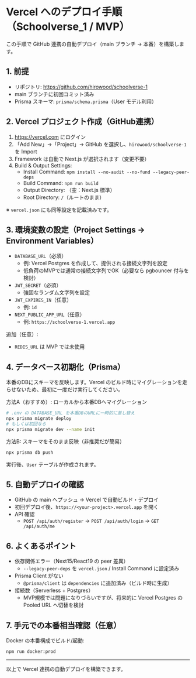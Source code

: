 # Vercel へのデプロイ手順（Schoolverse_1 / MVP）

この手順で GitHub 連携の自動デプロイ（main ブランチ → 本番）を構築します。

## 1. 前提
- リポジトリ: https://github.com/hirowood/schoolverse-1
- main ブランチに初回コミット済み
- Prisma スキーマ: `prisma/schema.prisma`（User モデル利用）

## 2. Vercel プロジェクト作成（GitHub連携）
1. https://vercel.com にログイン
2. 「Add New」→「Project」→ GitHub を選択し、`hirowood/schoolverse-1` を Import
3. Framework は自動で Next.js が選択されます（変更不要）
4. Build & Output Settings:
   - Install Command: `npm install --no-audit --no-fund --legacy-peer-deps`
   - Build Command: `npm run build`
   - Output Directory: （空：Next.js 標準）
   - Root Directory: `/`（ルートのまま）

※ `vercel.json` にも同等設定を記載済みです。

## 3. 環境変数の設定（Project Settings → Environment Variables）
- `DATABASE_URL`（必須）
  - 例: Vercel Postgres を作成して、提供される接続文字列を設定
  - 低負荷のMVPでは通常の接続文字列でOK（必要なら pgbouncer 付与を検討）
- `JWT_SECRET`（必須）
  - 強固なランダム文字列を設定
- `JWT_EXPIRES_IN`（任意）
  - 例: `1d`
- `NEXT_PUBLIC_APP_URL`（任意）
  - 例: `https://schoolverse-1.vercel.app`

追加（任意）:
- `REDIS_URL` は MVP では未使用

## 4. データベース初期化（Prisma）
本番のDBにスキーマを反映します。Vercel のビルド時にマイグレーションを走らせないため、最初に一度だけ実行してください。

方法A（おすすめ）: ローカルから本番DBへマイグレーション
```bash
# .env の DATABASE_URL を本番DBのURLに一時的に差し替え
npx prisma migrate deploy
# もしくは初回なら
npx prisma migrate dev --name init
```

方法B: スキーマをそのまま反映（非推奨だが簡易）
```bash
npx prisma db push
```

実行後、`User` テーブルが作成されます。

## 5. 自動デプロイの確認
- GitHub の main へプッシュ → Vercel で自動ビルド・デプロイ
- 初回デプロイ後、`https://<your-project>.vercel.app` を開く
- API 確認
  - `POST /api/auth/register` → `POST /api/auth/login` → `GET /api/auth/me`

## 6. よくあるポイント
- 依存関係エラー（Next15/React19 の peer 差異）
  - `--legacy-peer-deps` を `vercel.json` / Install Command に設定済み
- Prisma Client がない
  - `@prisma/client` は `dependencies` に追加済み（ビルド時に生成）
- 接続数（Serverless + Postgres）
  - MVP規模では問題になりづらいですが、将来的に Vercel Postgres の Pooled URL へ切替を検討

## 7. 手元での本番相当確認（任意）
Docker の本番構成でビルド/起動:
```bash
npm run docker:prod
```

---
以上で Vercel 連携の自動デプロイを構築できます。
